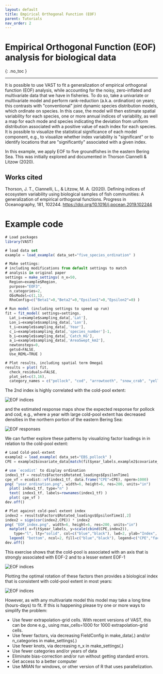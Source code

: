 ```yaml
---
layout: default
title: Empirical Orthogonal Function (EOF)
parent: Tutorials
nav_order: 2
---
```


# Empirical Orthogonal Function (EOF) analysis for biological data
{: .no_toc }

---

It is possible to use VAST to fit a generalization of empirical orthogonal function (EOF) analysis, while accounting for the noisy, zero-inflated and multivariate data that we have in fisheries. To do so, take a univariate or multivariate model and perform rank-reduction (a.k.a. ordination) on years; this contrasts with "conventional" joint dynamic species distribution models, which ordinate on species. In this case, the model will then estimate spatial variability for each species, one or more annual indices of variability, as well a map for each mode and species indicating the deviation from uniform distribution associated with a positive value of each index for each species. It is possible to visualize the statistical significance of each model component, e.g., to visualize whether index variability is "significant" or to identify locations that are "significantly" associated with a given index.

In this example, we apply EOF to five groundfishes in the eastern Bering Sea. This was initially explored and documented in Thorson Ciannelli & Litzow (2020).

## Works cited

Thorson, J. T., Ciannelli, L., & Litzow, M. A. (2020). Defining indices of ecosystem variability using biological samples of fish communities: A generalization of empirical orthogonal functions. Progress in Oceanography, 181, 102244. https://doi.org/10.1016/j.pocean.2019.102244

# Example code

```js
# Load packages
library(VAST)

# load data set
example = load_example( data_set="five_species_ordination" )

# Make settings:
# including modifications from default settings to match
# analysis in original paper
settings = make_settings( n_x=50,
  Region=example$Region,
  purpose="EOF3",
  n_categories=2,
  ObsModel=c(1,1),
  RhoConfig=c("Beta1"=0,"Beta2"=0,"Epsilon1"=0,"Epsilon2"=0) )

# Run model (including settings to speed up run)
fit = fit_model( settings=settings,
  Lat_i=example$sampling_data[,'Lat'],
  Lon_i=example$sampling_data[,'Lon'],
  t_i=example$sampling_data[,'Year'],
  c_i=example$sampling_data[,'species_number']-1,
  b_i=example$sampling_data[,'Catch_KG'],
  a_i=example$sampling_data[,'AreaSwept_km2'],
  newtonsteps=0,
  getsd=FALSE,
  Use_REML=TRUE )

# Plot results, including spatial term Omega1
results = plot( fit,
  check_residuals=FALSE,
  plot_set=c(3,16),
  category_names = c("pollock", "cod", "arrowtooth", "snow_crab", "yellowfin") )
```

The 2nd index is highly correlated with the cold-pool extent:

![EOF indices](/assets/images/empirical-orthogonal-function/Factor_loadings--EpsilonTime1.png)

and the estimated response maps show the expected response for pollock and cod, e.g., where a year with large cold-pool extent has decreased densities in the northern portion of the eastern Bering Sea:

![EOF responses](/assets/images/empirical-orthogonal-function/epsilon_1--Time_2-predicted.png)

We can further explore these patterns by visualizing factor loadings in in relation to the cold-pool extent:

```js
# Load Cold-pool-extent
example2 = load_example( data_set="EBS_pollock" )
CPE = example2$covariate_data[match(fit$year_labels,example2$covariate_data$Year),'AREA_SUM_KM2_LTE2']

# use `ecodist` to display ordination
index1_tf = results$Factors$Rotated_loadings$EpsilonTime1
cpe_vf = ecodist::vf(index1_tf, data.frame("CPE"=CPE), nperm=1000)
png( "year_ordination.png", width=6, height=6, res=200, units="in")
  plot( index1_tf, type="n" )
  text( index1_tf, labels=rownames(index1_tf) )
  plot( cpe_vf )
dev.off()

# Plot against cold-pool extent index
index2 = results$Factors$Rotated_loadings$EpsilonTime1[,2]
index2 = sign(cor(index2,CPE)) * index2
png( "EOF_index.png", width=6, height=6, res=200, units="in")
  matplot( x=fit$year_labels, y=scale(cbind(CPE,index2)),
    type="l", lty="solid", col=c("blue","black"), lwd=2, ylab="Index", xlab="Year" )
  legend( "bottom", ncol=2, fill=c("blue","black"), legend=c("CPE","factor-2"), bty="n")
dev.off()
```

This exercise shows that the cold-pool is associated with an axis that is strongly associated with EOF-2 and to a lesser extent EOF-1

![EOF indices](/assets/images/empirical-orthogonal-function/year_ordination.png)

Plotting the optimal rotation of these factors then provides a biological index that is consistent with cold-pool extent in most years:

![EOF indices](/assets/images/empirical-orthogonal-function/EOF_index.png)

However, as with any multivariate model this model may take a long time (hours-days) to fit. If this is happening please try one or more ways to simplify the problem:

* Use fewer extrapolation-grid cells. With recent versions of VAST, this can be done e.g., using max_cells=1000 for 1000 extrapolation-grid cells.
* Use fewer factors, via decreasing FieldConfig in make_data(.) and/or n_categories in make_settings(.)
* Use fewer knots, via decreasing n_x in make_settings(.)
* Use fewer categories and/or years of data
* Eliminate bias-correction and/or run without getting standard errors.
* Get access to a better computer
* Use MRAN for windows, or other version of R that uses parallelization.
